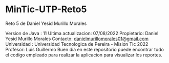 # MinTic-UTP-Reto5
Reto 5 de Daniel Yesid Murillo Morales

Version de Java : 11
Ultima actualizacion: 07/08/2022
Propietario: Daniel Yesid Murillo Morales
Contacto: danielmurillomorales01@gmail.com
Universidad : Universidad Tecnologica de Pereira - Mision Tic 2022
Profesor: Luis Guillermo
Buen dia en este repositorio puede encontrar todo el codigo empleado para realizar la aplicacion para visualizar los reportes.

